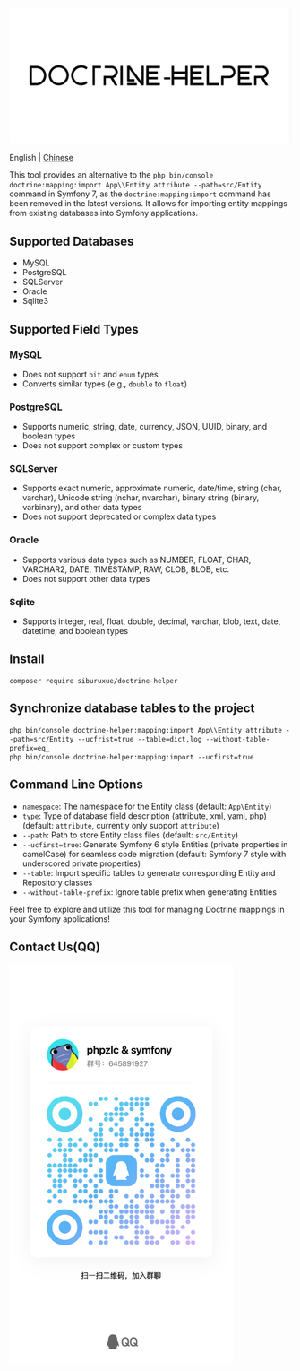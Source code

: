 <img src="./title-white.png" width="auto"/>

English | [Chinese](README_zh.md)

This tool provides an alternative to the `php bin/console doctrine:mapping:import App\\Entity attribute --path=src/Entity` command in Symfony 7, as the `doctrine:mapping:import` command has been removed in the latest versions. It allows for importing entity mappings from existing databases into Symfony applications.

## Supported Databases

- MySQL
- PostgreSQL
- SQLServer
- Oracle
- Sqlite3

## Supported Field Types

### MySQL
- Does not support `bit` and `enum` types
- Converts similar types (e.g., `double` to `float`)

### PostgreSQL
- Supports numeric, string, date, currency, JSON, UUID, binary, and boolean types
- Does not support complex or custom types

### SQLServer
- Supports exact numeric, approximate numeric, date/time, string (char, varchar), Unicode string (nchar, nvarchar), binary string (binary, varbinary), and other data types
- Does not support deprecated or complex data types

### Oracle
- Supports various data types such as NUMBER, FLOAT, CHAR, VARCHAR2, DATE, TIMESTAMP, RAW, CLOB, BLOB, etc.
- Does not support other data types

### Sqlite
- Supports integer, real, float, double, decimal, varchar, blob, text, date, datetime, and boolean types

## Install
```shell
composer require siburuxue/doctrine-helper
```

## Synchronize database tables to the project
```shell
php bin/console doctrine-helper:mapping:import App\\Entity attribute --path=src/Entity --ucfrist=true --table=dict,log --without-table-prefix=eq_
php bin/console doctrine-helper:mapping:import --ucfirst=true
```

## Command Line Options

- `namespace`: The namespace for the Entity class (default: `App\Entity`)
- `type`: Type of database field description (attribute, xml, yaml, php) (default: `attribute`, currently only support `attribute`)
- `--path`: Path to store Entity class files (default: `src/Entity`)
- `--ucfirst=true`: Generate Symfony 6 style Entities (private properties in camelCase) for seamless code migration (default: Symfony 7 style with underscored private properties)
- `--table`: Import specific tables to generate corresponding Entity and Repository classes
- `--without-table-prefix`: Ignore table prefix when generating Entities

Feel free to explore and utilize this tool for managing Doctrine mappings in your Symfony applications!

## Contact Us(QQ)
<img src="./QQ.jpg" width="400px"/>